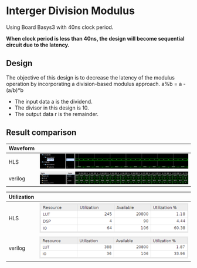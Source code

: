 # Interger Division Modulus

Using Board Basys3 with 40ns clock period.

**When clock period is less than 40ns, the design will become sequential circuit due to the latency.**

## Design

The objective of this design is to decrease the latency of the modulus operation by incorporating a division-based modulus approach.
    a%b = a - (a/b)*b

* The input data a is the dividend.
* The divisor in this design is 10.
* The output data r is the remainder.

## Result comparison

| Waveform  |        |
|--------|--------|
|HLS     |![Alt text](image.png)|
|verilog |![Alt text](image-2.png)|

|Utilization||
|--|--|
|HLS|![Alt text](image-1.png)|
|verilog|![Alt text](image-3.png)|
